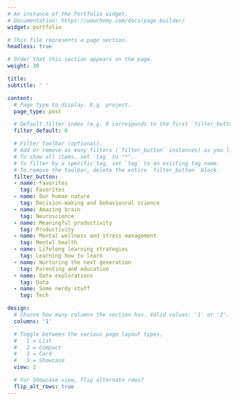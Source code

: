 ```yaml
---
# An instance of the Portfolio widget.
# Documentation: https://wowchemy.com/docs/page-builder/
widget: portfolio

# This file represents a page section.
headless: true

# Order that this section appears on the page.
weight: 30

title: 
subtitle: ' ' 

content:
  # Page type to display. E.g. project.
  page_type: post

  # Default filter index (e.g. 0 corresponds to the first `filter_button` instance below).
  filter_default: 0

  # Filter toolbar (optional).
  # Add or remove as many filters (`filter_button` instances) as you like.
  # To show all items, set `tag` to "*".
  # To filter by a specific tag, set `tag` to an existing tag name.
  # To remove the toolbar, delete the entire `filter_button` block.
  filter_button:
  - name: Favorites
    tag: Favorites
  - name: Our human nature
    tag: Decision-making and behavioural science
  - name: Amazing brain
    tag: Neuroscience
  - name: Meaningful productivity
    tag: Productivity
  - name: Mental wellness and stress management
    tag: Mental health
  - name: Lifelong learning strategies
    tag: Learning how to learn
  - name: Nurturing the next generation
    tag: Parenting and education
  - name: Data explorations
    tag: Data
  - name: Some nerdy stuff
    tag: Tech

design:
  # Choose how many columns the section has. Valid values: '1' or '2'.
  columns: '1'

  # Toggle between the various page layout types.
  #   1 = List
  #   2 = Compact
  #   3 = Card
  #   5 = Showcase
  view: 2

  # For Showcase view, flip alternate rows?
  flip_alt_rows: true
---
```

